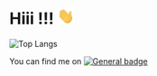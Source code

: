 # Hiii !!! <img src="https://raw.githubusercontent.com/ricardolima87/ricardolima87/master/imgs/hi.gif" width="30px">

![Top Langs](https://github-readme-stats.vercel.app/api/top-langs/?username=ricardolima87&layout=compact)

You can find me on [![General badge](https://img.shields.io/badge/LinkedIn-0077B5?style=for-the-badge&logo=linkedin&logoColor=white)](https://www.linkedin.com/in/ricalima/)



